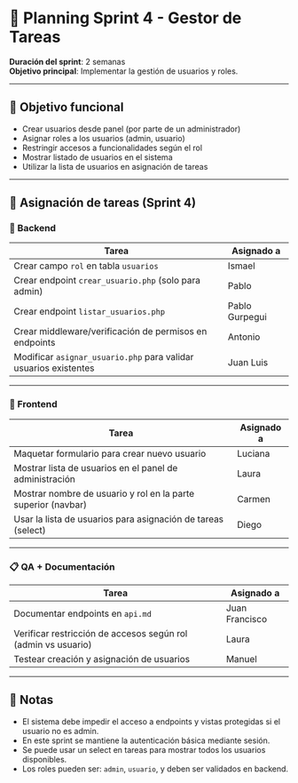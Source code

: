# 📅 Planning Sprint 4 - Gestor de Tareas

**Duración del sprint**: 2 semanas  
**Objetivo principal**: Implementar la gestión de usuarios y roles.

---

## 🧠 Objetivo funcional

- Crear usuarios desde panel (por parte de un administrador)
- Asignar roles a los usuarios (admin, usuario)
- Restringir accesos a funcionalidades según el rol
- Mostrar listado de usuarios en el sistema
- Utilizar la lista de usuarios en asignación de tareas

---

## 👥 Asignación de tareas (Sprint 4)

### 🔧 Backend

| Tarea                                                                 | Asignado a         |
|-----------------------------------------------------------------------|--------------------|
| Crear campo `rol` en tabla `usuarios`                                | Ismael             |
| Crear endpoint `crear_usuario.php` (solo para admin)                 | Pablo              |
| Crear endpoint `listar_usuarios.php`                                 | Pablo Gurpegui     |
| Crear middleware/verificación de permisos en endpoints               | Antonio            |
| Modificar `asignar_usuario.php` para validar usuarios existentes     | Juan Luis          |

---

### 🎨 Frontend

| Tarea                                                                 | Asignado a         |
|-----------------------------------------------------------------------|--------------------|
| Maquetar formulario para crear nuevo usuario                         | Luciana            |
| Mostrar lista de usuarios en el panel de administración              | Laura              |
| Mostrar nombre de usuario y rol en la parte superior (navbar)        | Carmen             |
| Usar la lista de usuarios para asignación de tareas (select)         | Diego              |

---

### 📋 QA + Documentación

| Tarea                                                                 | Asignado a         |
|-----------------------------------------------------------------------|--------------------|
| Documentar endpoints en `api.md`                                     | Juan Francisco     |
| Verificar restricción de accesos según rol (admin vs usuario)        | Laura              |
| Testear creación y asignación de usuarios                            | Manuel             |


---

## 🧠 Notas

- El sistema debe impedir el acceso a endpoints y vistas protegidas si el usuario no es admin.
- En este sprint se mantiene la autenticación básica mediante sesión.
- Se puede usar un select en tareas para mostrar todos los usuarios disponibles.
- Los roles pueden ser: `admin`, `usuario`, y deben ser validados en backend.
